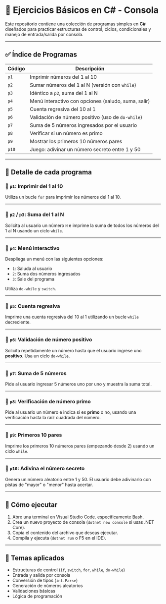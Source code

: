 # 📘 Ejercicios Básicos en C# - Consola

Este repositorio contiene una colección de programas simples en **C#** diseñados para practicar estructuras de control, ciclos, condicionales y manejo de entrada/salida por consola.

---

## ✅ Índice de Programas

| Código | Descripción |
|--------|-------------|
| `p1`   | Imprimir números del 1 al 10 |
| `p2`   | Sumar números del 1 al N (versión con `while`) |
| `p3`   | Idéntico a `p2`, suma del 1 al N |
| `p4`   | Menú interactivo con opciones (saludo, suma, salir) |
| `p5`   | Cuenta regresiva del 10 al 1 |
| `p6`   | Validación de número positivo (uso de `do-while`) |
| `p7`   | Suma de 5 números ingresados por el usuario |
| `p8`   | Verificar si un número es primo |
| `p9`   | Mostrar los primeros 10 números pares |
| `p10`  | Juego: adivinar un número secreto entre 1 y 50 |

---

## 🧾 Detalle de cada programa

### 🔹 `p1`: Imprimir del 1 al 10
Utiliza un bucle `for` para imprimir los números del 1 al 10.

---

### 🔹 `p2` / `p3`: Suma del 1 al N
Solicita al usuario un número `N` e imprime la suma de todos los números del 1 al N usando un ciclo `while`.

---

### 🔹 `p4`: Menú interactivo
Despliega un menú con las siguientes opciones:

- `1`: Saluda al usuario
- `2`: Suma dos números ingresados
- `3`: Sale del programa

Utiliza `do-while` y `switch`.

---

### 🔹 `p5`: Cuenta regresiva
Imprime una cuenta regresiva del 10 al 1 utilizando un bucle `while` decreciente.

---

### 🔹 `p6`: Validación de número positivo
Solicita repetidamente un número hasta que el usuario ingrese uno **positivo**. Usa un ciclo `do-while`.

---

### 🔹 `p7`: Suma de 5 números
Pide al usuario ingresar 5 números uno por uno y muestra la suma total.

---

### 🔹 `p8`: Verificación de número primo
Pide al usuario un número e indica si es **primo** o no, usando una verificación hasta la raíz cuadrada del número.

---

### 🔹 `p9`: Primeros 10 pares
Imprime los primeros 10 números pares (empezando desde 2) usando un ciclo `while`.

---

### 🔹 `p10`: Adivina el número secreto
Genera un número aleatorio entre 1 y 50. El usuario debe adivinarlo con pistas de "mayor" o "menor" hasta acertar.

---

## 🚀 Cómo ejecutar

1. Abre una terminal en Visual Studio Code. especificamente Bash.
2. Crea un nuevo proyecto de consola (`dotnet new console` si usas .NET Core).
3. Copia el contenido del archivo que deseas ejecutar.
4. Compila y ejecuta (`dotnet run` o F5 en el IDE).

---

## 🧠 Temas aplicados

- Estructuras de control (`if`, `switch`, `for`, `while`, `do-while`)
- Entrada y salida por consola
- Conversión de tipos (`int.Parse`)
- Generación de números aleatorios
- Validaciones básicas
- Lógica de programación

